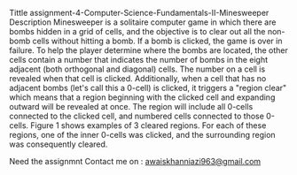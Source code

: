 Tittle
assignment-4-Computer-Science-Fundamentals-II-Minesweeper
Description
Minesweeper is a solitaire computer game in which there are bombs hidden in a grid of cells, 
and the objective is to clear out all the non-bomb cells without hitting a bomb. If a bomb is 
clicked, the game is over in failure.
To help the player determine where the bombs are located, the other cells contain a number 
that indicates the number of bombs in the eight adjacent (both orthogonal and diagonal) cells.
The number on a cell is revealed when that cell is clicked. Additionally, when a cell that has no 
adjacent bombs (let's call this a 0-cell) is clicked, it triggers a "region clear" which means that a 
region beginning with the clicked cell and expanding outward will be revealed at once. The 
region will include all 0-cells connected to the clicked cell, and numbered cells connected to 
those 0-cells. Figure 1 shows examples of 3 cleared regions. For each of these regions, one of 
the inner 0-cells was clicked, and the surrounding region was consequently cleared.


Need the assignmnt
Contact me on : awaiskhanniazi963@gmail.com
